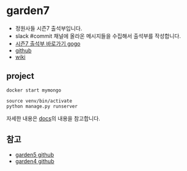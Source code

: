 # garden7
* 정원사들 시즌7 출석부입니다.
* slack #commit 채널에 올라온 메시지들을 수집해서 출석부를 작성합니다.
* [시즌7 출석부 바로가기 gogo](http://garden7.junho85.pe.kr/)
* [github](https://github.com/junho85/garden7)
* [wiki](https://github.com/junho85/garden7/wiki)

## project
```
docker start mymongo
```

```
source venv/bin/activate
python manage.py runserver
```
자세한 내용은 [docs](docs)의 내용을 참고합니다.

## 참고
* [garden5 github](https://github.com/junho85/garden5)
* [garden4 github](https://github.com/junho85/garden4)